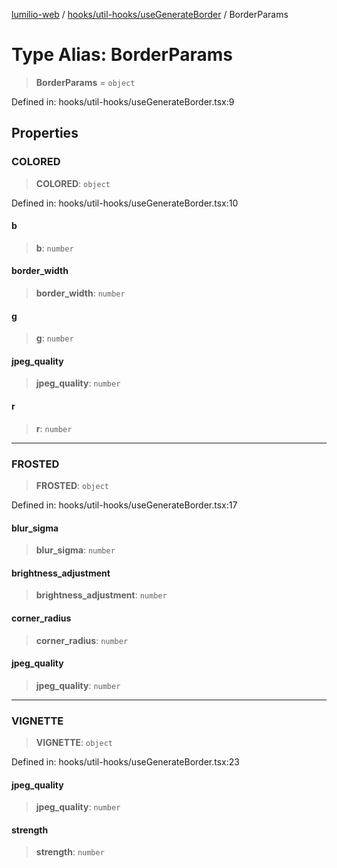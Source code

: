 [lumilio-web](../../../../modules.md) / [hooks/util-hooks/useGenerateBorder](../index.md) / BorderParams

# Type Alias: BorderParams

> **BorderParams** = `object`

Defined in: hooks/util-hooks/useGenerateBorder.tsx:9

## Properties

### COLORED

> **COLORED**: `object`

Defined in: hooks/util-hooks/useGenerateBorder.tsx:10

#### b

> **b**: `number`

#### border\_width

> **border\_width**: `number`

#### g

> **g**: `number`

#### jpeg\_quality

> **jpeg\_quality**: `number`

#### r

> **r**: `number`

***

### FROSTED

> **FROSTED**: `object`

Defined in: hooks/util-hooks/useGenerateBorder.tsx:17

#### blur\_sigma

> **blur\_sigma**: `number`

#### brightness\_adjustment

> **brightness\_adjustment**: `number`

#### corner\_radius

> **corner\_radius**: `number`

#### jpeg\_quality

> **jpeg\_quality**: `number`

***

### VIGNETTE

> **VIGNETTE**: `object`

Defined in: hooks/util-hooks/useGenerateBorder.tsx:23

#### jpeg\_quality

> **jpeg\_quality**: `number`

#### strength

> **strength**: `number`
